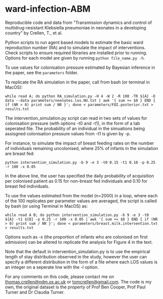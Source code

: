 # ward-infection-ABM
Reproducible code and data from "Transmission dynamics and control of multidrug-resistant Klebsiella pneumoniae in neonates in a developing country" by Crellen, T., et al.

Python scripts to run agent based models to estimate the basic ward reproduction number (RA) and to simulate the impact of interventions. Check scripts to ensure required libraries are installed prior to running. Options for each model are given by running `python file_name.py -h`.

To use values for colonisation pressure estimated by Bayesian inference in the paper, see the `parameters` folder. 

To replicate the RA simulation in the paper, call from bash (or terminal in MacOS):

`while read A; do python RA_simulation.py -H 4 -W 2 -R 100 -TR ${A} -D data --data parameters/neonates.los.NU.txt | awk '{ sum += $8 } END { if (NR > 0) print sum / NR }'; done < parameters/FOI.posterior.txt > results.txt`

The intervention_simulation.py script can read in two sets of values for colonisation pressure (with options -t0 and -t1), in the form of a tab seperated file. The probability of an individual in the simuations being assisgned colonisation pressure values from -t1 is given by -p. 

For instance, to simulate the impact of breast feeding rates on the number of individuals remaining uncolonised, where 25% of infants in the simulation are breast fed: 

`python intervention_simulation.py -b 9 -e 3 -t0 0.15 -t1 0.10 -p 0.25 -r 100 -x 0.05 `

In the above line, the user has specified the daily probability of acquisition per colonised patient as 0.15 for non-breast fed individuals and 0.10 for breast fed individuals.

To use the values estimated from the model (n=2000) in a loop, where each of the 100 replicates per parameter values are averaged, the script is called by bash (or using Terminal in MacOS) as:

`while read A B; do python intervention_simulation.py -b 9 -e 3 -t0 ${A} -t1 ${B} -p 0.25 -r 100 -x 0.05 | awk '{ sum += $8 } END { if (NR > 0) print sum / NR }'; done < parameters/breast.milk.intervention.txt > results.txt`

Options such as -x (the proportion of infants who are colonised on first admission) can be altered to replicate the analysis for Figure 4 in the text.

Note that the default in intervention_simulation.py is to use the empirical length of stay distribution observed in the study, however the user can specify a different distribution in the form of a file where each LOS values is an integer on a seperate line with the -l option.

For any comments on this code, please contact me on thomas.crellen@ndm.ox.ac.uk or tomcrellen@gmail.com. The code is my own, the original dataset is the property of Prof Ben Cooper, Prof Paul Turner and Dr Claudia Turner.
